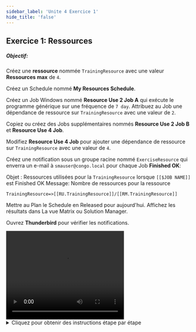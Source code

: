 ```yaml
---
sidebar_label: 'Unite 4 Exercice 1'
hide_title: 'false'
---
```


## Exercice 1: Ressources

##### Objectif: 

Créez une **ressource** nommée ```TrainingResource``` avec une valeur **Ressources max** de ```4```.

Créez un Schedule nommé **My Resources Schedule**.

Créez un Job Windows nommé **Resource Use 2 Job A** qui exécute le programme générique sur une fréquence de ```7 day```. Attribuez au Job une dépendance de ressource sur ```TrainingResource``` avec une valeur de ```2```.

Copiez ou créez des Jobs supplémentaires nommés **Resource Use 2 Job B** et **Resource Use 4 Job**.

Modifiez **Resource Use 4 Job** pour ajouter une dépendance de ressource sur ```TrainingResource``` avec une valeur de ```4```.

Créez une notification sous un groupe racine nommé ```ExerciseResource``` qui enverra un e-mail à ```smauser@congo.local``` pour chaque Job **Finished OK**:

Objet : Ressources utilisées pour la ```TrainingResource``` lorsque ```[[$JOB NAME]]``` est Finished OK Message: Nombre de ressources pour la ressource

```
TrainingResource=>[[RU.TrainingResource]]/[[RM.TrainingResource]]
```

Mettre au Plan le Schedule en Released pour aujourd'hui. Affichez les résultats dans La vue Matrix ou Solution Manager.

Ouvrez **Thunderbird** pour vérifier les notifications.


<div>
<video width="320" height="240" controls>
  <source src="videobasic/U4E1.mp4" type="video/mp4"></source>
Your browser does not support the video tag.
</video>
</div>

<details>

<summary>Cliquez pour obtenir des instructions étape par étape</summary>

1. Sous la rubrique **Administration**, double-cliquez sur **Ressources**.
2. Cliquez sur le bouton **Ajouter** dans la barre d'outils **Ressources**.
3. Dans la zone de texte **Nom**, tapez **TrainingResource**, tapez de la documentation et dans **Ressources Max** entrez une valeur de ```4```.
4. Cliquez sur le bouton **Sauvegarder** dans la barre d'outils Ressources. Fermez l'onglet **Ressources**.
5. Sous la rubrique Administration, double-cliquez sur **Schedule Master**.
6. Cliquez sur le bouton **Ajouter** dans la barre d'outils **Schedule Master**.
7. Créer un nouveau Schedule appelé **My Resources Schedule**.
8. Utilisez ces paramètres pour le Schedule :
    * Du lundi au dimanche sont des jours ouvrés
    * N'utilisez **PAS** le Master Holiday
    * **Mise au Plan automatique** ```7``` jours à l'avance pour ```1``` jours
    * **Suppression automatique** ```7``` Jours  en arrière
    * Ajoutez de la **documentation** à votre schedule.
9. Fermez le **Schedule Master** et ouvrez le **Job Master** pour ajouter vos Jobs.
10. Sélectionnez le **My Resources Schedule**.
11. Cliquez sur le bouton **Ajouter** dans la barre d'outils **Job Master**.
12. Ajoutez un nouveau Job nommé **Resource Use 2 Job A** pour exécuter le programme ```Genericp.exe``` pendant ```20``` secondes sur la machine ```SMATraining``` à l'aide de l'ID utilisateur ```SMATRAINING\SMAUSER``` et ajoutez la fréquence **Mon-Sun-O** au Job (reportez-vous à la définition du Job dans l'Unité 1 pour obtenir de l'aide). Ajouter de la **documentation**.
13. Créez une **Threshold/Ressource Dépendance** :
    * Cliquez sur l'onglet **Dépendances**
    * Cliquez sur l'onglet **Threshold/Ressource Dépendance**
    * Dans le cadre **Threshold/Ressource Dépendance**, cliquez sur le bouton **Ajouter**.
    * Dans la liste déroulante **Threshold/Ressource** sélectionnez **TrainingResource**.
    * Dans la zone de texte **Valeur**, saisissez ```2```.
    * Cliquez sur le bouton **OK**
14. Cliquez sur le bouton **Copie** de la barre d'outils **Job Master** pour copier ce Job.
15. Nommez le nouveau Job **Resource Use 2 Job B**. Changez la documentation si nécessaire.
16. Cliquez sur le bouton **Copie** de la barre d'outils **Job Master** pour copier ce Job.
17. Nommez le nouveau Job **Resource Use 4 Job**. Changez la documentation si nécessaire.
18. Assurez-vous que vous avez sélectionné **Resource Use 4 Job**.
	* Cliquez sur l'onglet **Dépendances**
	* Cliquez sur l'onglet **Threshold/Resource Dépendance**.
	* Dans le cadre **Threshold/Resource** Dépendance, double-cliquez sur la dépendance **Threshold/Resource** qui a été copiée à partir du Job précédent.
	* Vérifiez si la liste déroulante **Threshold/Resource** contient **TrainingResource**.
	* Remplacez la zone de texte **Valeur** par ```4```.
	* Cliquez sur le bouton **OK**
19. Fermez le **Job Master**.
20. Sous **Gestion**, double-cliquez sur **Gestionnaire de Notification** et cliquez sur l'onglet **Jobs**.
21. Créez un **nouveau groupe root** appelé **ExerciseResource** (cliquez avec le bouton droit de la souris et sélectionnez **Ajouter un groupe root**).
22. Cochez la case **My Resources Schedule** (sur le côté droit de l'écran), puis cliquez sur le bouton **Sauvegarder**.
23. Cliquez avec le bouton droit sur le groupe **ExerciseResource** et sélectionnez **Ajouter Déclenchement Job > Job Running**.
24. Cochez la case **Envoyer Email (SMTP)**.
25. Cliquez sur l'onglet **Email** et configurez la configuration pour envoyer des e-mails en fonction des éléments suivants :
    * À : ```smauser@congo.local```
    * Objet : Ressources utilisées pour **TrainingResource** lors de l'exécution de ```[[$JOB NAME]]```
    * Message : Nombre de ressources pour la ressource TrainingResource => ```[[RU.TrainingResource]]/[[RM.TrainingResource]]```
26. Cliquez sur le bouton **Sauvegarder**.
27. Cliquez avec le **bouton** droit sur le groupe **ExerciseResource** et sélectionnez **Ajouter Déclenchement Job > Job Finished OK**.
28. Cochez la case Envoyer **Email (SMTP)**.
29. Cliquez sur l'onglet Email et configurez la configuration pour envoyer des e-mails en fonction des éléments suivants :
    * À : ```smauser@congo.local```
    * Objet : Ressources utilisées pour la formation Ressource lorsque l’exécution ```[[$JOB NAME]]``` est terminé OK
	* Message: Number of Resources for resource TrainingResource=> ```[[RU.TrainingResource]]/[[RM.TrainingResource]]```
30. Cliquez sur le bouton **Sauvegarder**.
31. Fermez l'onglet **Gestionnaire de Notification**.
32. Mettre au Plan le Schedule en Released pour aujourd'hui.
    * Ouvrez l'une des vues d'opérations (**List** ou **Matrix**) ou utilisez **Solution Manager**.
33. Assurez-vous que **My Resources Schedule** est terminé
34. Ouvrez Thunderbird et vérifiez la boîte de réception. _Vous devriez trouver de 6 nouveaux emails_.

</details>